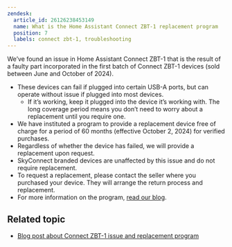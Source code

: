 ```yaml
---
zendesk:
  article_id: 26126238453149
  name: What is the Home Assistant Connect ZBT-1 replacement program
  position: 7
  labels: connect zbt-1, troubleshooting
---
```


We’ve found an issue in Home Assistant Connect&nbsp;ZBT-1 that is the result of a faulty part incorporated in the first batch of Connect&nbsp;ZBT-1 devices (sold between June and October of 2024).

- These devices can fail if plugged into certain USB-A ports, but can operate without issue if plugged into most devices.
  - If it’s working, keep it plugged into the device it’s working with. The long coverage period means you don’t need to worry about a replacement until you require one.
- We have instituted a program to provide a replacement device free of charge for a period of 60 months (effective October 2, 2024) for verified purchases.
- Regardless of whether the device has failed, we will provide a replacement upon request.
- SkyConnect branded devices are unaffected by this issue and do not require replacement.
- To request a replacement, please contact the seller where you purchased your device. They will arrange the return process and replacement.
- For more information on the program, [read our blog](https://www.home-assistant.io/blog/2024/10/02/connect-zbt1-issue-and-replacement/).

## Related topic

- [Blog post about Connect ZBT-1 issue and replacement program](https://www.home-assistant.io/blog/2024/10/02/connect-zbt1-issue-and-replacement/)

